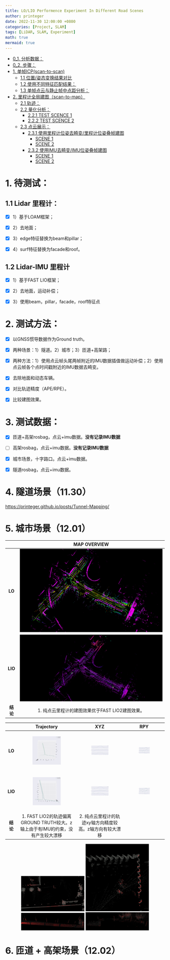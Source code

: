 ```yaml
---
title: LO/LIO Performence Experiment In Different Road Scenes
author: printeger
date: 2022-11-30 12:00:00 +0800
categories: [Project, SLAM]
tags: [LiDAR, SLAM, Experiment]
math: true
mermaid: true
---
```


- [0\_1. 分析数据：](#0_1-分析数据)
- [0\_2. 步骤：](#0_2-步骤)
- [1. 单帧ICP(scan-to-scan)](#1-单帧icpscan-to-scan)
  - [1.1 位置/姿态变换结果对比](#11-位置姿态变换结果对比)
  - [1.2 使用不同特征匹配结果：](#12-使用不同特征匹配结果)
  - [1.3 单帧点云与静止帧中点距分析：](#13-单帧点云与静止帧中点距分析)
- [2. 里程计全局建图（scan-to-map）](#2-里程计全局建图scan-to-map)
  - [2.1 轨迹：](#21-轨迹)
  - [2.2 量化分析：](#22-量化分析)
    - [2.2.1 TEST SCENCE 1](#221-test-scence-1)
    - [2.2.2 TEST SCENCE 2](#222-test-scence-2)
  - [2.3 点云展示：](#23-点云展示)
    - [2.3.1 使用里程计位姿去畸变/里程计位姿叠帧建图](#231-使用里程计位姿去畸变里程计位姿叠帧建图)
      - [SCENE 1](#scene-1)
      - [SCENE 2](#scene-2)
    - [2.3.2 使用IMU去畸变/IMU位姿叠帧建图](#232-使用imu去畸变imu位姿叠帧建图)
      - [SCENE 1](#scene-1-1)
      - [SCENE 2](#scene-2-1)

# 1. 待测试：

## 1.1 Lidar 里程计：

- [x] 1）基于LOAM框架；

- [x] 2）去地面；

- [x] 3）edge特征替换为beam和pillar；

- [x] 4）surf特征替换为facade和roof。

## 1.2 Lidar-IMU 里程计

- [x] 1）基于FAST LIO框架；

- [x] 2）去地面，运动补偿；

- [x] 3）使用beam，pillar，facade，roof特征点

# 2. 测试方法：

- [x] 以GNSS惯导数据作为Ground truth。

- [x] 两种场景：1）隧道。2）城市；3）匝道+高架路；

- [x] 两种方法：1）使用点云帧头尾两帧附近的IMU数据插值做运动补偿；2）使用点云帧各个点时间戳附近的IMU数据去畸变。

- [x] 去除地面和动态车辆。

- [x] 对比轨迹精度（APE/RPE）。

- [x] 比较建图效果。

# 3. 测试数据：

- [x] 匝道+高架rosbag，点云+imu数据。**没有记录IMU数据**

- [ ] 高架rosbag，点云+imu数据。**没有记录IMU数据**

- [x] 城市场景，十字路口。点云+imu数据。

- [x] 隧道rosbag，点云+imu数据。


# 4. 隧道场景（11.30）

<https://printeger.github.io/posts/Tunnel-Mapping/>

# 5. 城市场景（12.01）

|  | MAP OVERVIEW |
|:-----:|:-----:|
| **LO** | ![](https://github.com/Printeger/printeger.github.io/raw/master/_posts/pic/11/1.png) |
| **LIO** | ![](https://github.com/Printeger/printeger.github.io/raw/master/_posts/pic/11/2.png) |
| **结论** | 1. 纯点云里程计的建图效果优于FAST LIO2建图效果。 |


|  | Trajectory | XYZ | RPY |
|:-----:|:-----:|:-----:|:-----:|
| **LO** | <figure><img src="https://github.com/Printeger/printeger.github.io/raw/master/_posts/pic/11/3.png" width="200px" ></figure> | <figure><img src="https://github.com/Printeger/printeger.github.io/raw/master/_posts/pic/11/4.png" width="200px" ></figure> | <figure><img src="https://github.com/Printeger/printeger.github.io/raw/master/_posts/pic/11/5.png" width="200px" ></figure> |
| **LIO** | <figure><img src="https://github.com/Printeger/printeger.github.io/raw/master/_posts/pic/11/6.png" width="200px" ></figure> | <figure><img src="https://github.com/Printeger/printeger.github.io/raw/master/_posts/pic/11/7.png" width="200px" ></figure> | <figure><img src="https://github.com/Printeger/printeger.github.io/raw/master/_posts/pic/11/8.png" width="200px" ></figure> |
| **结论** | 1. FAST LIO2的轨迹偏离GROUND TRUTH较大。z轴上由于有IMU的约束，没有产生较大漂移| 2. 纯点云里程计的轨迹xy轴方向精度较高。z轴方向有较大漂移 |  |



<center>
<figure>
<img src="https://github.com/Printeger/printeger.github.io/raw/master/_posts/pic/10/42.png" width="200px" >
<img src="https://github.com/Printeger/printeger.github.io/raw/master/_posts/pic/10/43.png"  width="200px" >
<img src="https://github.com/Printeger/printeger.github.io/raw/master/_posts/pic/10/44.png"  width="200px" >
<img src="https://github.com/Printeger/printeger.github.io/raw/master/_posts/pic/10/45.png"  width="200px" >
</figure>
</center> 

# 6. 匝道 + 高架场景（12.02）